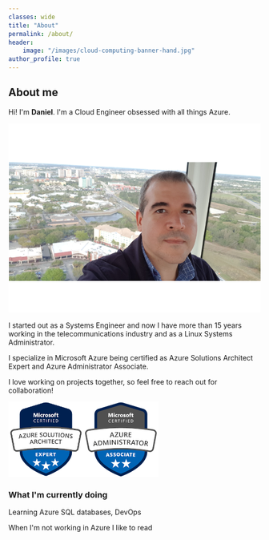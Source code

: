 ```yaml
---
classes: wide
title: "About"
permalink: /about/
header:
    image: "/images/cloud-computing-banner-hand.jpg"
author_profile: true
---
```

## About me
Hi! I'm **Daniel**. I'm a Cloud Engineer obsessed with all things Azure.

![Daniel Fajardo Valenti picture](/images/daniel-fajardo-valenti_med.png)

I started out as a Systems Engineer and now I have more than 15 years working in the telecommunications industry and as a Linux Systems Administrator.

I specialize in Microsoft Azure being certified as Azure Solutions Architect Expert and Azure Administrator Associate. 

I love working on projects together, so feel free to reach out for collaboration!

[![Azure Solutions Architect Expert](/images/azure-solutions-architect-expert-150.png)](https://docs.microsoft.com/en-us/learn/certifications/azure-solutions-architect)[![Azure Administrator Associate](/images/azure-administrator-associate-150.png)](https://docs.microsoft.com/en-us/learn/certifications/azure-administrator)

### What I'm currently doing
Learning Azure SQL databases, DevOps

When I'm not working in Azure I like to read

